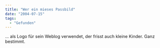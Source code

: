 ```yaml
---
title: "Wer ein mieses Passbild"
date: "2004-07-15"
tags:
  - "Gefunden"
---
```


... als Logo für sein Weblog verwendet, der frisst auch kleine Kinder. Ganz bestimmt.
